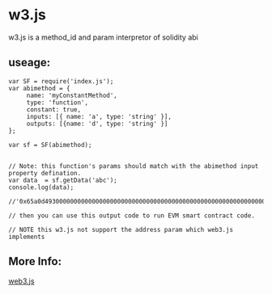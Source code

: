 # w3.js 
w3.js is a method_id and param interpretor of solidity abi

## useage:

```
var SF = require('index.js');
var abimethod = {
     name: 'myConstantMethod',
     type: 'function',
     constant: true,
     inputs: [{ name: 'a', type: 'string' }],
     outputs: [{name: 'd', type: 'string' }]
};

var sf = SF(abimethod);


// Note: this function's params should match with the abimethod input property defination.
var data  = sf.getData('abc');
console.log(data);

//'0x65a0d493000000000000000000000000000000000000000000000000000000000000002000000000000000000000000000000000000000000000000000000000000000036162630000000000000000000000000000000000000000000000000000000000'

// then you can use this output code to run EVM smart contract code.

// NOTE this w3.js not support the address param which web3.js implements 

```

## More Info:

[web3.js](https://github.com/ethereum/web3.js/)